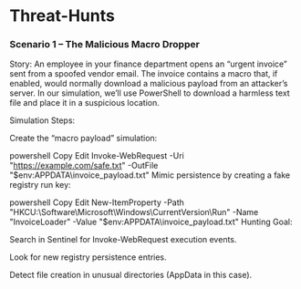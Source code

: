 # Threat-Hunts

### Scenario 1 – The Malicious Macro Dropper
Story:
An employee in your finance department opens an “urgent invoice” sent from a spoofed vendor email. The invoice contains a macro that, if enabled, would normally download a malicious payload from an attacker’s server. In our simulation, we’ll use PowerShell to download a harmless text file and place it in a suspicious location.

Simulation Steps:

Create the “macro payload” simulation:

powershell
Copy
Edit
Invoke-WebRequest -Uri "https://example.com/safe.txt" -OutFile "$env:APPDATA\invoice_payload.txt"
Mimic persistence by creating a fake registry run key:

powershell
Copy
Edit
New-ItemProperty -Path "HKCU:\Software\Microsoft\Windows\CurrentVersion\Run" -Name "InvoiceLoader" -Value "$env:APPDATA\invoice_payload.txt"
Hunting Goal:

Search in Sentinel for Invoke-WebRequest execution events.

Look for new registry persistence entries.

Detect file creation in unusual directories (AppData in this case).
